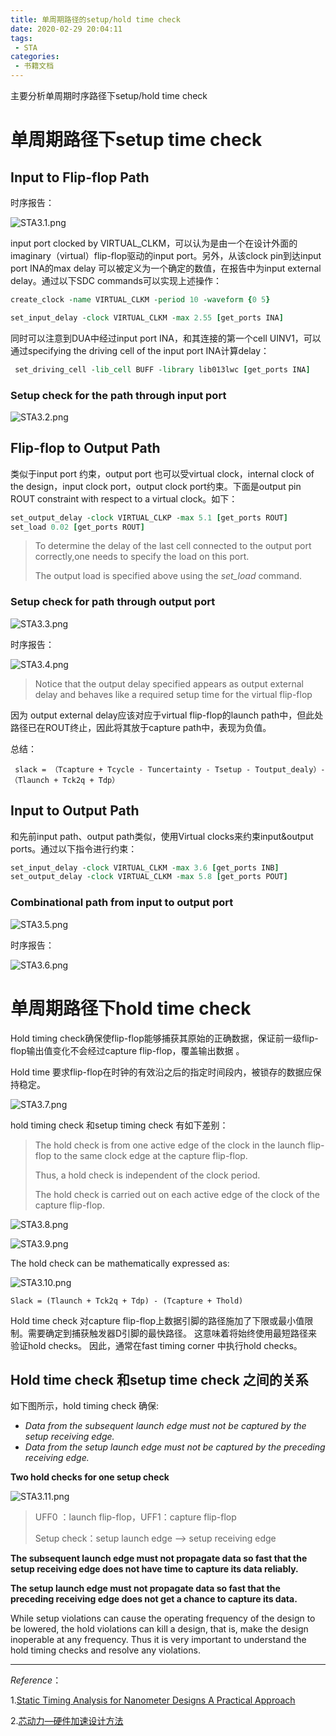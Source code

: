 ```yaml
---
title: 单周期路径的setup/hold time check
date: 2020-02-29 20:04:11
tags:
 - STA 
categories:
 - 书籍文档
---
```


主要分析单周期时序路径下setup/hold time check

<!--more-->

# 单周期路径下setup time check

 

## Input to Flip-flop Path

 时序报告：

![STA3.1.png](https://i.loli.net/2020/02/29/dFhK1PumQM674z5.png)

input port clocked by VIRTUAL_CLKM，可以认为是由一个在设计外面的imaginary（virtual）flip-flop驱动的input port。另外，从该clock pin到达input port INA的max delay 可以被定义为一个确定的数值，在报告中为input external delay。通过以下SDC commands可以实现上述操作：

```tcl
create_clock -name VIRTUAL_CLKM -period 10 -waveform {0 5}

set_input_delay -clock VIRTUAL_CLKM -max 2.55 [get_ports INA]
```

同时可以注意到DUA中经过input port INA，和其连接的第一个cell UINV1，可以通过specifying the driving cell of the input port INA计算delay：

```tcl
 set_driving_cell -lib_cell BUFF -library lib013lwc [get_ports INA]
```

### Setup check for the path through input port

![STA3.2.png](https://i.loli.net/2020/02/29/uyT9sEJf4aIpPFv.png)

## Flip-flop to Output Path

类似于input port 约束，output port 也可以受virtual clock，internal clock of the design，input clock port，output clock port约束。下面是output pin ROUT constraint with respect to a virtual clock。如下：

 ```tcl
set_output_delay -clock VIRTUAL_CLKP -max 5.1 [get_ports ROUT]
set_load 0.02 [get_ports ROUT]
 ```

> To determine the delay of the last cell connected to the output port correctly,one needs to specify the load on this port. 
>
> The output load is specified above using the *set_load* command.

### Setup check for path through output port

![STA3.3.png](https://i.loli.net/2020/02/29/WNVHDpCyTtdJ3u5.png)

时序报告：

![STA3.4.png](https://i.loli.net/2020/02/29/ONaM34jEuR7lVfG.png)

> Notice that the output delay specified appears as output external delay and behaves like a required setup time for the virtual flip-flop

因为 output external delay应该对应于virtual flip-flop的launch path中，但此处路径已在ROUT终止，因此将其放于capture path中，表现为负值。

总结：

` slack = （Tcapture + Tcycle - Tuncertainty - Tsetup - Toutput_dealy）- （Tlaunch + Tck2q + Tdp）`

## Input to Output Path

和先前input path、output path类似，使用Virtual clocks来约束input&output ports。通过以下指令进行约束：

```tcl
set_input_delay -clock VIRTUAL_CLKM -max 3.6 [get_ports INB]
set_output_delay -clock VIRTUAL_CLKM -max 5.8 [get_ports POUT]
```

### Combinational path from input to output port

![STA3.5.png](https://i.loli.net/2020/02/29/HSAJg9DBMGdphuV.png)

时序报告：

![STA3.6.png](https://i.loli.net/2020/02/29/FJOdvztUEQjZYoC.png)

# 单周期路径下hold time check

Hold timing check确保使flip-flop能够捕获其原始的正确数据，保证前一级flip-flop输出值变化不会经过capture flip-flop，覆盖输出数据 。

Hold time 要求flip-flop在时钟的有效沿之后的指定时间段内，被锁存的数据应保持稳定。

![STA3.7.png](https://i.loli.net/2020/02/29/QYsN1Fc2GlKyOdi.png)

 hold timing check 和setup timing check 有如下差别：

> The hold check is from one active edge of the clock in the launch flip-flop to the same clock edge at the capture flip-flop.
>
> Thus, a hold check is independent of the clock period. 
>
> The hold check is carried out on each active edge of the clock of the capture flip-flop.

 ![STA3.8.png](https://i.loli.net/2020/02/29/npwRDSoOLria3CF.png)

 ![STA3.9.png](https://i.loli.net/2020/02/29/uQOK72X1WxaHctR.png) 

The hold check can be mathematically expressed as:

![STA3.10.png](https://i.loli.net/2020/02/29/iHVeXdlkhg1fFEW.png)

`Slack = (Tlaunch + Tck2q + Tdp) - (Tcapture + Thold)`

Hold time check 对capture flip-flop上数据引脚的路径施加了下限或最小值限制。需要确定到捕获触发器D引脚的最快路径。 这意味着将始终使用最短路径来验证hold checks。 因此，通常在fast timing corner 中执行hold checks。

## Hold time check 和setup time check 之间的关系

 

如下图所示，hold timing check 确保:

- *Data from the subsequent launch edge must not be captured by the setup receiving edge.*
- *Data from the setup launch edge must not be captured by the preceding receiving edge.*

**Two hold checks for one setup check**

![STA3.11.png](https://i.loli.net/2020/02/29/lRH74hbNPJdvOsn.png)

> UFF0 ：launch flip-flop，UFF1：capture flip-flop
>
> Setup check：setup launch edge --> setup receiving edge 

**The subsequent launch edge must not propagate data so fast that the setup receiving edge does not have time to capture its data reliably.**

**The setup launch edge must not propagate data so fast that the preceding receiving edge does not get a chance to capture its data.** 

While setup violations can cause the operating frequency of the design to be lowered, the hold violations can kill a design, that is, make the design inoperable at any frequency. Thus it is very important to understand the hold timing checks and resolve any violations.





------

*Reference*： 

1.[Static Timing Analysis for Nanometer Designs A Practical Approach](https://link.springer.com/content/pdf/bfm%3A978-0-387-93820-2%2F1.pdf)

2.[芯动力—硬件加速设计方法](https://www.icourse163.org/course/SWJTU-1207492806?tid=1207824209)

